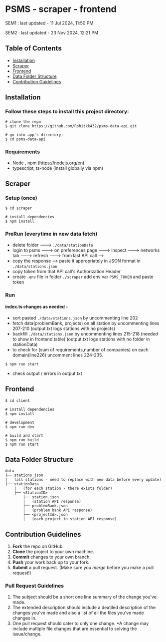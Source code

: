 # PSMS - scraper - frontend

SEM1 : last updated - 11 Jul 2024, 11:50 PM

SEM2 : last updated - 23 Nov 2024, 12:21 PM

## Table of Contents
- [Installation](#installation)
- [Scraper](#scraper)
- [Frontend](#frontend)
- [Data Folder Structure](#data-folder-structure)
- [Contribution Guidelines](#contribution-guidelines)

## Installation

### Follow these steps to install this project directory:

```
# clone the repo
$ git clone https://github.com/Rohitkk432/psms-data-api.git

# go into app's directory:
$ cd psms-data-api

```

### Requirements

- Node , npm (https://nodejs.org/en)
- typescript, ts-node (install globally via npm)

## Scraper

### Setup (once)

```
$ cd scraper

# install dependencies
$ npm install
```

### PreRun (everytime in new data fetch)

- delete folder ---> <code>./data/stationData</code>
- login to psms ---> on preferences page ---> inspect ---> networks tab --->  refresh  ---> from last API call -->
- copy the response --> paste it appropriately in JSON format in <code>./data/stations.json</code>
- copy token from that API call's Authorization Header
- create <code>.env</code> file in folder <code>./scraper</code> add env var <code>PSMS_TOKEN</code> and paste token

### Run

#### index.ts changes as needed -
- sort pasted <code>./data/stations.json</code> by uncommenting line 202
- fetch data(problemBank, projects) on all station by uncommenting lines 207-210 (output.txt logs stations with no projects)
- backfill <code>./data/stations.json</code> by uncommenting lines 215-218 (needed to show in frontend table) (output.txt logs stations with no folder in stationData)
- to check for (sum of requirements,number of companies) on each domain(line226) uncomment lines 224-235.

```
$ npm run start
```

- check output / errors in output.txt

## Frontend

```
$ cd client

# install dependencies
$ npm install

# development
$ npm run dev

# build and start
$ npm run build
$ npm run start
```

## Data Folder Structure

```
data
├── stations.json
|   (all stations - need to replace with new data before every update)
├── stationData
    |   (for each station - there exists folder)
    ├── <StationID>
        ├── station.json
        |   (station API response)
        ├── problemBank.json
        |   (problem bank API response)
        ├── <projectId>.json
        |   (each project in station API response)
```

## Contribution Guidelines
1. **Fork** the repo on GitHub.
2. **Clone** the project to your own machine.
3. **Commit** changes to your own branch.
4. **Push** your work back up to your fork.
5. **Submit** a pull request.
(Make sure you *merge* before you make a pull request!)

### Pull Request Guidelines
1. The subject should be a short one line summary of the change you've made.
2. The extended description should include a deatiled description of the changes you've made and also a list of all the files you've made changes in.
3. One pull request should cater to only one change. *A change may include multiple file changes that are essential to solving the issue/change.


